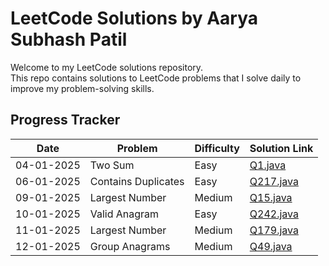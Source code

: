 # LeetCode Solutions by Aarya Subhash Patil

Welcome to my LeetCode solutions repository.  
This repo contains solutions to LeetCode problems that I solve daily to improve my problem-solving skills.


## Progress Tracker

| Date       | Problem             | Difficulty | Solution Link                   |
|------------|---------------------|------------|---------------------------------|
| 04-01-2025 | Two Sum             | Easy       | [Q1.java](./Easy/Q1.java)       |
| 06-01-2025 | Contains Duplicates | Easy       | [Q217.java](./Easy/Q217.java)   |
| 09-01-2025 | Largest Number      | Medium     | [Q15.java](./Medium/Q15.java)   |
| 10-01-2025 | Valid Anagram       | Easy       | [Q242.java](./Easy/Q242.java)   |
| 11-01-2025 | Largest Number      | Medium     | [Q179.java](./Medium/Q179.java) |
| 12-01-2025 | Group Anagrams      | Medium     | [Q49.java](./Medium/Q49.java)   |